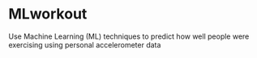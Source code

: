 # MLworkout
Use Machine Learning (ML) techniques to predict how well people were exercising using personal accelerometer data
